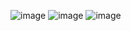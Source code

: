 ![image](https://github.com/user-attachments/assets/d61fe90a-0543-4452-a488-29f8fc778450)
![image](https://github.com/user-attachments/assets/e9f3143d-02a0-408b-bdc3-d098bf50f5a4)
![image](https://github.com/user-attachments/assets/5f08b2e8-2727-4ab7-92ac-b46c54384fa3)
